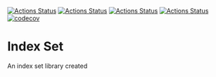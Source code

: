 [![Actions Status](https://github.com/TheLartians/IndexSet/workflows/MacOS/badge.svg)](https://github.com/TheLartians/IndexSet/actions)
[![Actions Status](https://github.com/TheLartians/IndexSet/workflows/Windows/badge.svg)](https://github.com/TheLartians/IndexSet/actions)
[![Actions Status](https://github.com/TheLartians/IndexSet/workflows/Ubuntu/badge.svg)](https://github.com/TheLartians/IndexSet/actions)
[![Actions Status](https://github.com/TheLartians/IndexSet/workflows/Style/badge.svg)](https://github.com/TheLartians/IndexSet/actions)
[![codecov](https://codecov.io/gh/TheLartians/IndexSet/branch/master/graph/badge.svg)](https://codecov.io/gh/TheLartians/IndexSet)

# Index Set

An index set library created 
